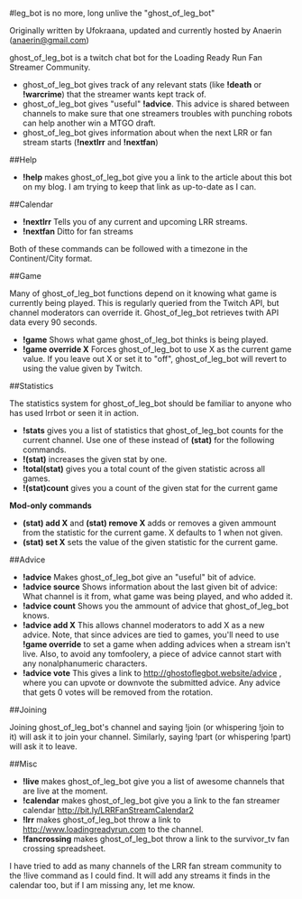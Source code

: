 #leg\_bot is no more, long unlive the "ghost\_of\_leg\_bot"

Originally written by Ufokraana, updated and currently hosted by Anaerin (anaerin@gmail.com)

ghost\_of\_leg\_bot is a twitch chat bot for the Loading Ready Run Fan Streamer Community.


* ghost\_of\_leg\_bot gives track of any relevant stats (like **!death** or **!warcrime**) that the streamer wants kept track of.
* ghost\_of\_leg\_bot gives "useful" **!advice**. This advice is shared between channels to make sure that one streamers troubles with punching robots can help another win a MTGO draft.
* ghost\_of\_leg\_bot gives information about when the next LRR or fan stream starts (**!nextlrr** and **!nextfan**)

##Help

* **!help** makes ghost\_of\_leg\_bot give you a link to the article about this bot on my blog. I am trying to keep that link as up-to-date as I can.

##Calendar

* **!nextlrr** Tells you of any current and upcoming LRR streams.
* **!nextfan** Ditto for fan streams

Both of these commands can be followed with a timezone in the Continent/City format.

##Game

Many of ghost\_of\_leg\_bot functions depend on it knowing what game is currently being played. This is regularly queried from the Twitch API, but channel moderators can override it. Ghost\_of\_leg\_bot retrieves twith API data every 90 seconds.

* **!game** Shows what game ghost\_of\_leg\_bot thinks is being played.
* **!game override X** Forces ghost\_of\_leg\_bot to use X as the current game value. If you leave out X or set it to "off", ghost\_of\_leg\_bot will revert to using the value given by Twitch.

##Statistics

The statistics system for ghost\_of\_leg\_bot should be familiar to anyone who has used lrrbot or seen it in action.

* **!stats** gives you a list of statistics that ghost\_of\_leg\_bot counts for the current channel. Use one of these instead of **(stat)** for the following commands.
* **!(stat)** increases the given stat by one.
* **!total(stat)** gives you a total count of the given statistic across all games.
* **!(stat)count** gives you a count of the given stat for the current game

**Mod-only commands**

* **(stat) add X** and **(stat) remove X** adds or removes a given ammount from the statistic for the current game. X defaults to 1 when not given.
* **(stat) set X** sets the value of the given statistic for the current game.

##Advice

* **!advice** Makes ghost\_of\_leg\_bot give an "useful" bit of advice.
* **!advice source** Shows information about the last given bit of advice: What channel is it from, what game was being played, and who added it.
* **!advice count** Shows you the ammount of advice that ghost\_of\_leg\_bot knows.
* **!advice add X** This allows channel moderators to add X as a new advice. Note, that since advices are tied to games, you'll need to use **!game override** to set a game when adding advices when a stream isn't live. Also, to avoid any tomfoolery, a piece of advice cannot start with any nonalphanumeric characters.
* **!advice vote** This gives a link to http://ghostoflegbot.website/advice , where you can upvote or downvote the submitted advice. Any advice that gets 0 votes will be removed from the rotation. 

##Joining

Joining ghost\_of\_leg\_bot's channel and saying !join (or whispering !join to it) will ask it to join your channel. Similarly, saying !part (or whispering !part) will ask it to leave.

##Misc

* **!live** makes ghost\_of\_leg\_bot give you a list of awesome channels that are live at the moment.
* **!calendar** makes ghost\_of\_leg\_bot give you a link to the fan streamer calendar http://bit.ly/LRRFanStreamCalendar2
* **!lrr** makes ghost\_of\_leg\_bot throw a link to http://www.loadingreadyrun.com to the channel.
* **!fancrossing** makes ghost\_of\_leg\_bot throw a link to the survivor\_tv fan crossing spreadsheet.

I have tried to add as many channels of the LRR fan stream community to the !live command as I could find.
It will add any streams it finds in the calendar too, but if I am missing any, let me know.
